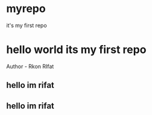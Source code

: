 # myrepo
it's my first repo
<br>
<h1>hello world its my first repo</h1>
Author - Rkon RIfat
<h2> hello im rifat</h2>
<h2> hello im rifat</h2>